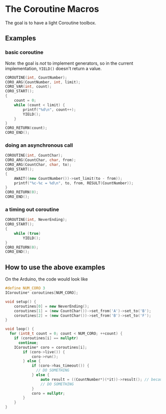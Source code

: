# The Coroutine Macros

The goal is to have a light Coroutine toolbox.

## Examples

### basic coroutine

Note: the goal is *not* to implement generators, so in the current implementation, `YIELD()` doesn't return a value.

```cpp
COROUTINE(int, CountNumber);
CORO_ARG(CountNumber, int, limit);
CORO_VAR(int, count);
CORO_START();
{
	count = 0;
	while (count < limit) {
		printf("%d\n", count++);
		YIELD();
	}
}
CORO_RETURN(count);
CORO_END();
```

### doing an asynchronous call

```cpp
COROUTINE(int, CountChar);
CORO_ARG(CountChar, char, from);
CORO_ARG(CountChar, char, to);
CORO_START();
{
	AWAIT((new CountNumber())->set_limit(to - from));
	printf("%c-%c = %d\n", to, from, RESULT(CountNumber));
}
CORO_RETURN(0);
CORO_END();
```

### a timing out coroutine

```cpp
COROUTINE(int, NeverEnding);
CORO_START();
{
	while (true)
		YIELD();
}
CORO_RETURN(0);
CORO_END();
```

## How to use the above examples

On the Arduino, the code would look like
```cpp
#define NUM_CORO 3
ICoroutine* coroutines[NUM_CORO];

void setup() {
	coroutines[0] = new NeverEnding();
	coroutines[1] = (new CountChar())->set_from('A')->set_to('B');
	coroutines[2] = (new CountChar())->set_from('B')->set_to('F');
}

void loop() {
  for (int8_t count = 0; count < NUM_CORO; ++count) {
    if (coroutines[i] == nullptr)
      continue;
    ICoroutine* coro = coroutines[i];
		if (coro->live()) {
			coro->run();
		} else {
			if (coro->has_timeout()) {
			  // DO SOMETHING
			} else {
				auto result = ((CountNumber*)(*it))->result(); // because in this particular case, we know what cast to apply.
				// DO SOMETHING
			}
			coro = nullptr;
		}
	}
}
```
